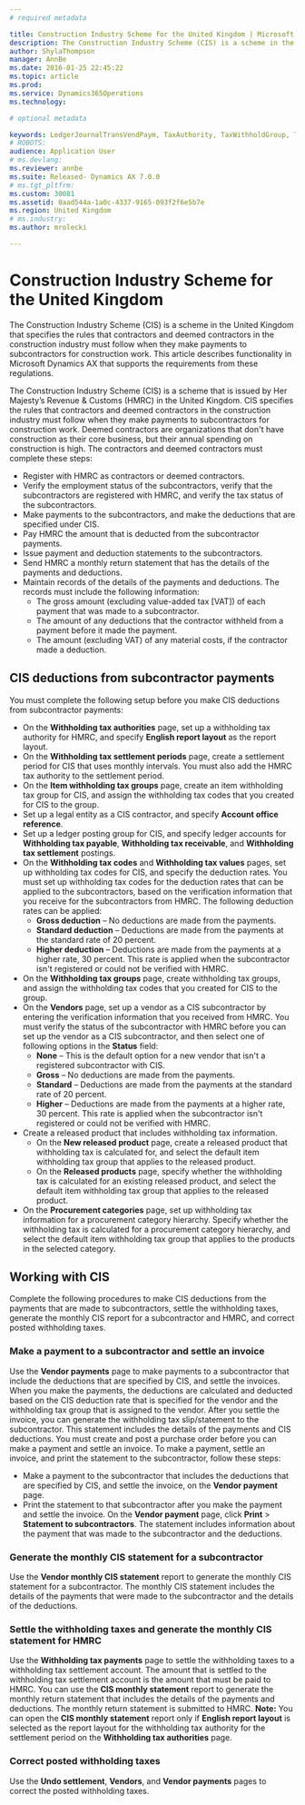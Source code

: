 ```yaml
---
# required metadata

title: Construction Industry Scheme for the United Kingdom | Microsoft Docs
description: The Construction Industry Scheme (CIS) is a scheme in the United Kingdom that specifies the rules that contractors and deemed contractors in the construction industry must follow when they make payments to subcontractors for construction work. This article describes functionality in Microsoft Dynamics AX that supports the requirements from these regulations.
author: ShylaThompson
manager: AnnBe
ms.date: 2016-01-25 22:45:22
ms.topic: article
ms.prod: 
ms.service: Dynamics365Operations
ms.technology: 

# optional metadata

keywords: LedgerJournalTransVendPaym, TaxAuthority, TaxWithholdGroup, TaxWithholdItemGroup_TH, TaxWithholdPeriod_TH, TaxWithholdTable, VendTable
# ROBOTS: 
audience: Application User
# ms.devlang: 
ms.reviewer: annbe
ms.suite: Released- Dynamics AX 7.0.0
# ms.tgt_pltfrm: 
ms.custom: 30081
ms.assetid: 0aad544a-1a0c-4337-9165-093f2f6e5b7e
ms.region: United Kingdom
# ms.industry: 
ms.author: mrolecki

---
```


# Construction Industry Scheme for the United Kingdom

The Construction Industry Scheme (CIS) is a scheme in the United Kingdom that specifies the rules that contractors and deemed contractors in the construction industry must follow when they make payments to subcontractors for construction work. This article describes functionality in Microsoft Dynamics AX that supports the requirements from these regulations.

The Construction Industry Scheme (CIS) is a scheme that is issued by Her Majesty’s Revenue & Customs (HMRC) in the United Kingdom. CIS specifies the rules that contractors and deemed contractors in the construction industry must follow when they make payments to subcontractors for construction work. Deemed contractors are organizations that don't have construction as their core business, but their annual spending on construction is high. The contractors and deemed contractors must complete these steps:

-   Register with HMRC as contractors or deemed contractors.
-   Verify the employment status of the subcontractors, verify that the subcontractors are registered with HMRC, and verify the tax status of the subcontractors.
-   Make payments to the subcontractors, and make the deductions that are specified under CIS.
-   Pay HMRC the amount that is deducted from the subcontractor payments.
-   Issue payment and deduction statements to the subcontractors.
-   Send HMRC a monthly return statement that has the details of the payments and deductions.
-   Maintain records of the details of the payments and deductions. The records must include the following information:
    -   The gross amount (excluding value-added tax \[VAT\]) of each payment that was made to a subcontractor.
    -   The amount of any deductions that the contractor withheld from a payment before it made the payment.
    -   The amount (excluding VAT) of any material costs, if the contractor made a deduction.

## CIS deductions from subcontractor payments
You must complete the following setup before you make CIS deductions from subcontractor payments:

-   On the **Withholding tax authorities** page, set up a withholding tax authority for HMRC, and specify **English report layout** as the report layout.
-   On the **Withholding tax settlement periods** page, create a settlement period for CIS that uses monthly intervals. You must also add the HMRC tax authority to the settlement period.
-   On the **Item withholding tax groups** page, create an item withholding tax group for CIS, and assign the withholding tax codes that you created for CIS to the group.
-   Set up a legal entity as a CIS contractor, and specify **Account office reference**.
-   Set up a ledger posting group for CIS, and specify ledger accounts for **Withholding tax payable**, **Withholding tax receivable**, and **Withholding tax settlement** postings.
-   On the **Withholding tax codes** and **Withholding tax values** pages, set up withholding tax codes for CIS, and specify the deduction rates. You must set up withholding tax codes for the deduction rates that can be applied to the subcontractors, based on the verification information that you receive for the subcontractors from HMRC. The following deduction rates can be applied:
    -   **Gross deduction** – No deductions are made from the payments.
    -   **Standard deduction** – Deductions are made from the payments at the standard rate of 20 percent.
    -   **Higher deduction** – Deductions are made from the payments at a higher rate, 30 percent. This rate is applied when the subcontractor isn't registered or could not be verified with HMRC.
-   On the **Withholding tax groups** page, create withholding tax groups, and assign the withholding tax codes that you created for CIS to the group.
-   On the **Vendors** page, set up a vendor as a CIS subcontractor by entering the verification information that you received from HMRC. You must verify the status of the subcontractor with HMRC before you can set up the vendor as a CIS subcontractor, and then select one of following options in the **Status** field:
    -   **None** – This is the default option for a new vendor that isn't a registered subcontractor with CIS.
    -   **Gross** – No deductions are made from the payments.
    -   **Standard** – Deductions are made from the payments at the standard rate of 20 percent.
    -   **Higher** – Deductions are made from the payments at a higher rate, 30 percent. This rate is applied when the subcontractor isn't registered or could not be verified with HMRC.
-   Create a released product that includes withholding tax information.
    -   On the **New released product** page, create a released product that withholding tax is calculated for, and select the default item withholding tax group that applies to the released product.
    -   On the **Released products** page, specify whether the withholding tax is calculated for an existing released product, and select the default item withholding tax group that applies to the released product.
-   On the **Procurement categories** page, set up withholding tax information for a procurement category hierarchy. Specify whether the withholding tax is calculated for a procurement category hierarchy, and select the default item withholding tax group that applies to the products in the selected category.

## Working with CIS
Complete the following procedures to make CIS deductions from the payments that are made to subcontractors, settle the withholding taxes, generate the monthly CIS report for a subcontractor and HMRC, and correct posted withholding taxes.

### Make a payment to a subcontractor and settle an invoice

Use the **Vendor payments** page to make payments to a subcontractor that include the deductions that are specified by CIS, and settle the invoices. When you make the payments, the deductions are calculated and deducted based on the CIS deduction rate that is specified for the vendor and the withholding tax group that is assigned to the vendor. After you settle the invoice, you can generate the withholding tax slip/statement to the subcontractor. This statement includes the details of the payments and CIS deductions. You must create and post a purchase order before you can make a payment and settle an invoice. To make a payment, settle an invoice, and print the statement to the subcontractor, follow these steps:

-   Make a payment to the subcontractor that includes the deductions that are specified by CIS, and settle the invoice, on the **Vendor payment** page.
-   Print the statement to that subcontractor after you make the payment and settle the invoice. On the **Vendor payment** page, click **Print** &gt; **Statement to subcontractors**. The statement includes information about the payment that was made to the subcontractor and the deductions.

### Generate the monthly CIS statement for a subcontractor

Use the **Vendor monthly CIS statement** report to generate the monthly CIS statement for a subcontractor. The monthly CIS statement includes the details of the payments that were made to the subcontractor and the details of the deductions.

### Settle the withholding taxes and generate the monthly CIS statement for HMRC

Use the **Withholding tax payments** page to settle the withholding taxes to a withholding tax settlement account. The amount that is settled to the withholding tax settlement account is the amount that must be paid to HMRC. You can use the **CIS monthly statement** report to generate the monthly return statement that includes the details of the payments and deductions. The monthly return statement is submitted to HMRC. **Note:** You can open the **CIS monthly statement** report only if **English report layout** is selected as the report layout for the withholding tax authority for the settlement period on the **Withholding tax authorities** page.

### Correct posted withholding taxes

Use the **Undo settlement**, **Vendors**, and **Vendor payments** pages to correct the posted withholding taxes.

